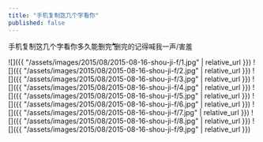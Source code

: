 ```yaml
---
title: "手ۖ机ۖ复ۖ制ۖۖ这ۖ几ۖ个ۖ字ۖ看ۖ你"
published: false
---
```

手ۖ机ۖ复ۖ制ۖۖ这ۖ几ۖ个ۖ字ۖ看ۖ你ۖ多ۖ久ۖ能ۖ删ۖ完ۖۖۖۖۖۖۖۖۖۖۖۖۖۖۖۖۖۖۖۖۖۖۖۖۖۖۖۖۖۖۖۖۖۖۖۖۖۖۖۖۖۖۖۖۖۖۖۖۖۖۖۖۖۖۖۖۖۖۖۖۖۖۖۖۖۖۖۖۖۖۖۖۖۖۖۖۖۖۖۖۖۖۖۖۖۖۖۖۖۖۖۖۖۖۖۖۖۖۖۖۖۖۖۖۖۖۖۖۖۖۖۖۖۖۖۖۖۖۖۖۖۖۖۖۖۖۖۖۖۖۖۖۖ          删完的记得喊我一声/害羞



![]({{ "/assets/images/2015/08/2015-08-16-shou-ji-f/1.jpg" | relative_url }})
![]({{ "/assets/images/2015/08/2015-08-16-shou-ji-f/2.jpg" | relative_url }})
![]({{ "/assets/images/2015/08/2015-08-16-shou-ji-f/3.jpg" | relative_url }})
![]({{ "/assets/images/2015/08/2015-08-16-shou-ji-f/4.jpg" | relative_url }})
![]({{ "/assets/images/2015/08/2015-08-16-shou-ji-f/5.jpg" | relative_url }})
![]({{ "/assets/images/2015/08/2015-08-16-shou-ji-f/6.jpg" | relative_url }})
![]({{ "/assets/images/2015/08/2015-08-16-shou-ji-f/7.jpg" | relative_url }})
![]({{ "/assets/images/2015/08/2015-08-16-shou-ji-f/8.jpg" | relative_url }})
![]({{ "/assets/images/2015/08/2015-08-16-shou-ji-f/9.jpg" | relative_url }})
